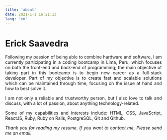```yaml
---
title: 'about'
date: 2021-1-1 16:21:13
lang: 'en'
---
```


# Erick Saavedra

<div align="justify">

Following my passion of being able to combine hardware and software, I am currently participating in a coding bootcamp in Lima, Peru, which focuses on both the front-end and back-end of programming; the main objective of taking part in this bootcamp is to begin new career as a full-stack developer. Part of my objective is to create fast and scalable solutions which can be maintained through time, focusing on the issue at hand and how to best solve it.

I am not only a reliable and trustworthy person, but I also love to talk and discuss, with a lot of passion, about anything technology-related.

Some of my capabilities and interests include: HTML, CSS, JavaScript, ReactJS, Ruby, Ruby on Rails, PostgreSQL, Git and Github.

_Thank you for reading my resume. If you want to contact me, Please send me an email._

</div>
